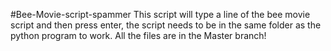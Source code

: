 #Bee-Movie-script-spammer
This script will type a line of the bee movie script and then press enter, the script needs to be in the same folder as
the python program to work. All the files are in the Master branch!
